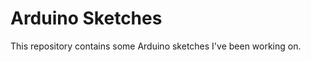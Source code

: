 Arduino Sketches
================

This repository contains some Arduino sketches I've been working on.
